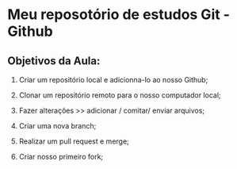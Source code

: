 # Meu reposotório de estudos Git - Github

## Objetivos da Aula:

1. Criar um repositório local e adicionna-lo ao nosso Github;

2. Clonar um repositório remoto para o nosso computador local;

3. Fazer alterações >> adicionar / comitar/ enviar arquivos;

4. Criar uma nova branch;

5. Realizar um pull request e merge;

6. Criar nosso primeiro fork;